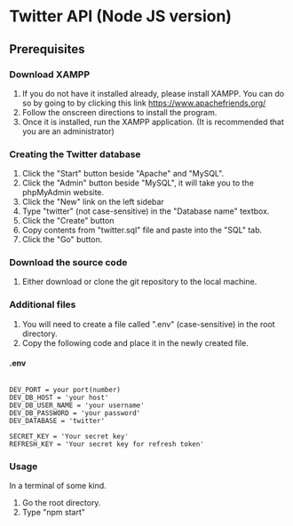 # Twitter API (Node JS version)

## Prerequisites
### Download XAMPP
1. If you do not have it installed already, please install XAMPP. You can do so by going to by clicking this link https://www.apachefriends.org/
2. Follow the onscreen directions to install the program.
3. Once it is installed, run the XAMPP application. (It is recommended that you are an administrator)

### Creating the Twitter database
1. Click the "Start" button beside "Apache" and "MySQL".
2. Click the "Admin" button beside "MySQL", it will take you to the phpMyAdmin website.
3. Click the "New" link  on the left sidebar
4. Type "twitter" (not case-sensitive) in the "Database name" textbox.
5. Click the "Create" button
6. Copy contents from "twitter.sql" file and paste into the "SQL" tab.
7. Click the "Go" button.

### Download the source code
1. Either download or clone the git repository to the local machine.

### Additional files
1. You will need to create a file called ".env" (case-sensitive) in the root directory.
2. Copy the following code and place it in the newly created file.

#### .env
```.env

DEV_PORT = your port(number)
DEV_DB_HOST = 'your host'
DEV_DB_USER_NAME = 'your username'
DEV_DB_PASSWORD = 'your password'
DEV_DATABASE = 'twitter'

SECRET_KEY = 'Your secret key'
REFRESH_KEY = 'Your secret key for refresh token'

```

### Usage
In a terminal of some kind.
1. Go the root directory.
2. Type "npm start"